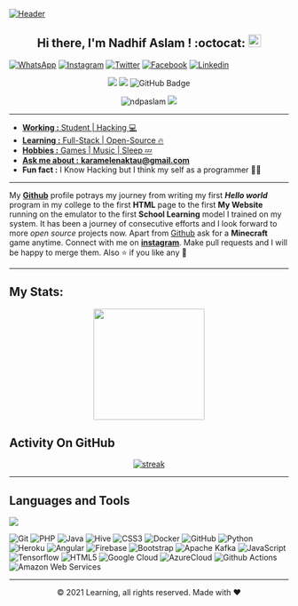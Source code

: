 [![Header](https://raw.githubusercontent.com/ndpaslam/ndpaslam/master/Gp-Readme-Stats.gif "Header")](#)

<h2 align="center">Hi there, I'm Nadhif Aslam <Termux/>! :octocat: <img src="https://media.giphy.com/media/hvRJCLFzcasrR4ia7z/giphy.gif" width="23px"></h2>

[![WhatsApp](https://img.shields.io/badge/Whatsapp-222222?style=flat-square&logo=whatsapp&logoColor=white&link=https://wa.link/objld6)](https://wa.link/objld6)
[![Instagram](https://img.shields.io/badge/Instagram-222222?&style=flat-square&logo=instagram&logoColor=pink&link=https://www.instagram.com/kaixzzo)](https://www.instagram.com/kaixzzoo)
[![Twitter](https://img.shields.io/badge/-twitter-222222?style=flat-square&logo=twitter&logoColor=white&link=https://twitter.com/kaixzzoo)](https://twitter.com/kaixzzoo)
[![Facebook](https://img.shields.io/badge/Facebook-222222?&style=flat-square&logo=facebook&logoColor=white&link=https://www.facebook.com/KeyaTevoss/)](https://www.facebook.com/KeyaTevoss/)
[![Linkedin](https://img.shields.io/badge/-LinkedIn-222222?style=flat-square&logo=Linkedin&logoColor=white&link=https://www.linkedin.com/in/ndpaslam/)](https://www.linkedin.com/in/ndpaslam/)

<p align="center"
img src="https://github.com/ndpaslam/Pic/assets/127666193/6111559c-7317-41c5-b3b8-cc802abf9d5e.png" width="300">

 <img src="https://visitor-badge.feriirawann.repl.co?username=ndpaslam&repo=ndpaslam&label=Visitor&style=social&color=%23457BFF&contentType=svg"/>
 <a href="https://github.com/ndpaslam"><img src="https://img.shields.io/github/followers/ndpaslam?label=followers&style=social"/></a>
<img src="https://img.shields.io/github/stars/ndpaslam?label=Stars&style=social" alt="GitHub Badge"> 

<p align='center'><img src="https://komarev.com/ghpvc/?username=ndpaslam&label=Total%20Profile%20Visitor&color=071A2C&style=for-the-badge" alt="ndpaslam" />
<a href="https://api.daily.dev/get?r=CyberCarboon2"><img src="https://opencollective.com/vuejs/contributors.svg?width=900" /></a>
<p align='center'><a href="https://api.daily.dev/get?r=U7P4L-IN">


---------------------------------------------------------------------------------------------------------------------------------------------------------------------------------
<!-- credits for gif https://giphy.com/izmiragency -->


-  **Working :** Student | Hacking :computer: 
-  **Learning :** Full-Stack | Open-Source :fire:        
-  **Hobbies :** Games | Music | Sleep :zzz:
-  **Ask me about :** **karamelenaktau@gmail.com**
-  **Fun fact :** I Know Hacking but I think my self as a programmer :man_technologist: 


---------------------------------------------------------------------------------------------------------------------------------------------------------------------------------

My [**Github**](https://github.com/ndpaslam/) profile potrays my journey from writing my first ***Hello world*** program in my college to the first **HTML** page to the first **My Website** running on the emulator to the first **School Learning** model I trained on my system. It has been a journey of consecutive efforts and I look forward to more *open source* projects now. Apart from [Github](https://github.com/kaixzzoo/) ask for a **Minecraft** game anytime. Connect with me on [**instagram**](https://www.instagram.com/kaixzzoo/). Make pull requests and I will be happy to merge them. Also :star: if you like any :hugs: 

---------------------------------------------------------------------------------------------------------------------------------------------------------------------------------


## My Stats:
<p align="center">
<img height="200px" src="https://github-readme-stats.vercel.app/api?username=ndpaslam&hide_border=true&show_icons=true&count_private=true&theme=gruvbox&bg_color=151515">
</p>

## Activity On GitHub

<p align="center">
  <a href="https://github.com/ndpaslam">      
<img title="stats" alt="streak" src="https://github-readme-streak-stats.herokuapp.com/?user=Thinkright20&theme=dark&hide_border=true&stroke=f53b3b"/>
</a> 
</p>


  


<!-- <a href="https://github.com/ndpaslam"><img align="center" src="https://github-readme-stats.vercel.app/api?username=ndpaslam&show_icons=true&include_all_commits=true&theme=chartreuse-dark&cache_seconds=3200"></a> <a href="https://github.com/ndpaslam/github-readme-stats"> <img align="center" src="https://github-readme-stats.vercel.app/api/top-langs/?username=ndpaslam&langs_count=8"></a>![GitHub streak stats](https://github-readme-streak-stats.herokuapp.com/?user=ndpaslam)  
 -->

---------------------------------------------------------------------------------------------------------------------------------------------------------------------------------

## Languages and Tools

<p align="left"> <a href="https://github.com/ndpaslam"><img src="https://skillicons.dev/icons?i=vscode,replit,github,mongodb,css,html,js,express,bots,nodejs"> </a> </p>


![Git](https://img.shields.io/badge/-Git-000000?style=flat-square&logo=git)
![PHP](https://img.shields.io/badge/-PHP-370617?style=flat-square&logo=php)
![Java](https://img.shields.io/badge/-Java-E6194B?style=flat-square&logo=java)
![Hive](https://img.shields.io/badge/-Hive-430098?style=flat-square&logo=hive)
![CSS3](https://img.shields.io/badge/-CSS3-1572B6?style=flat-square&logo=css3)
![Docker](https://img.shields.io/badge/-Docker-black?style=flat-square&logo=docker)
![GitHub](https://img.shields.io/badge/-GitHub-181717?style=flat-square&logo=github)
![Python](https://img.shields.io/badge/-Python-000000?style=flat-square&logo=python)
![Heroku](https://img.shields.io/badge/-Heroku-430098?style=flat-square&logo=heroku)
![Angular](https://img.shields.io/badge/-Angular-DD0031?style=flat-square&logo=angular)
![Firebase](https://img.shields.io/badge/-Firebase-007ACC?style=flat-square&logo=firebase)
![Bootstrap](https://img.shields.io/badge/-Bootstrap-563D7C?style=flat-square&logo=bootstrap)
![Apache Kafka](https://img.shields.io/badge/-Kafka-EE0031?style=flat-square&logo=Apache-Kafka)
![JavaScript](https://img.shields.io/badge/-JavaScript-black?style=flat-square&logo=javascript)
![Tensorflow](https://img.shields.io/badge/-Tensorflow-430098?style=flat-square&logo=tensorflow)
![HTML5](https://img.shields.io/badge/-HTML5-E34F26?style=flat-square&logo=html5&logoColor=white)
![Google Cloud](https://img.shields.io/badge/-Google%20Cloud-black?style=flat-square&logo=google-cloud)
![AzureCloud](https://img.shields.io/badge/-Microsoft%20Azure-02569B?style=flat-square&logo=microsoft-azure)
![Github Actions](http://img.shields.io/badge/-Github%20Actions-2088FF?style=flat-square&logo=github-actions&logoColor=ffffff)
![Amazon Web Services](https://img.shields.io/badge/-Amazon%20Web%20Services-1572B6?style=flat-square&logo=amazon-aws)
<!--![TypeScript](https://img.shields.io/badge/-TypeScript-007ACC?style=flat-square&logo=typescript) -->
<!--![Nodejs](https://img.shields.io/badge/-Nodejs-black?style=flat-square&logo=Node.js) -->
<!--![Flutter](https://img.shields.io/badge/-Flutter-02569B?style=flat-square&logo=flutter) -->
<!--![Laravel](https://img.shields.io/badge/Laravel-black?style=flat-square&logo=laravel) -->
<!--![Wordpress](https://img.shields.io/badge/Wordpress-1572B6?style=flat-square&logo=wordpress) -->
<!--![MongoDB](https://img.shields.io/badge/-MongoDB-black?style=flat-square&logo=mongodb) -->
---
<p align="center"> © 2021 Learning, all rights reserved. Made with ❤️ </p>
